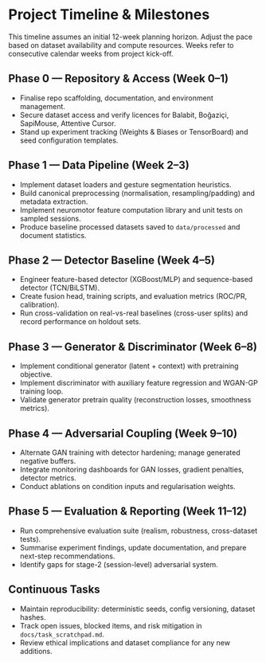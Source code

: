 # Project Timeline & Milestones

This timeline assumes an initial 12-week planning horizon. Adjust the pace based on dataset availability and compute resources. Weeks refer to consecutive calendar weeks from project kick-off.

## Phase 0 — Repository & Access (Week 0–1)
- Finalise repo scaffolding, documentation, and environment management.
- Secure dataset access and verify licences for Balabit, Boğaziçi, SapiMouse, Attentive Cursor.
- Stand up experiment tracking (Weights & Biases or TensorBoard) and seed configuration templates.

## Phase 1 — Data Pipeline (Week 2–3)
- Implement dataset loaders and gesture segmentation heuristics.
- Build canonical preprocessing (normalisation, resampling/padding) and metadata extraction.
- Implement neuromotor feature computation library and unit tests on sampled sessions.
- Produce baseline processed datasets saved to `data/processed` and document statistics.

## Phase 2 — Detector Baseline (Week 4–5)
- Engineer feature-based detector (XGBoost/MLP) and sequence-based detector (TCN/BiLSTM).
- Create fusion head, training scripts, and evaluation metrics (ROC/PR, calibration).
- Run cross-validation on real-vs-real baselines (cross-user splits) and record performance on holdout sets.

## Phase 3 — Generator & Discriminator (Week 6–8)
- Implement conditional generator (latent + context) with pretraining objective.
- Implement discriminator with auxiliary feature regression and WGAN-GP training loop.
- Validate generator pretrain quality (reconstruction losses, smoothness metrics).

## Phase 4 — Adversarial Coupling (Week 9–10)
- Alternate GAN training with detector hardening; manage generated negative buffers.
- Integrate monitoring dashboards for GAN losses, gradient penalties, detector metrics.
- Conduct ablations on condition inputs and regularisation weights.

## Phase 5 — Evaluation & Reporting (Week 11–12)
- Run comprehensive evaluation suite (realism, robustness, cross-dataset tests).
- Summarise experiment findings, update documentation, and prepare next-step recommendations.
- Identify gaps for stage-2 (session-level) adversarial system.

## Continuous Tasks
- Maintain reproducibility: deterministic seeds, config versioning, dataset hashes.
- Track open issues, blocked items, and risk mitigation in `docs/task_scratchpad.md`.
- Review ethical implications and dataset compliance for any new additions.

